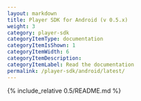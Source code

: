 ```yaml
---
layout: markdown
title: Player SDK for Android (v 0.5.x)
weight: 3
category: player-sdk
categoryItemType: documentation
categoryItemIsShown: 1
categoryItemWidth: 6
categoryItemDescription:
categoryItemLabel: Read the documentation
permalink: /player-sdk/android/latest/
---
```

{% include_relative 0.5/README.md  %}